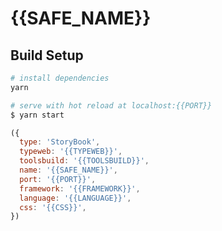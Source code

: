 # {{SAFE_NAME}}

## Build Setup

```bash
# install dependencies
yarn

# serve with hot reload at localhost:{{PORT}}
$ yarn start
```

```js
({
  type: 'StoryBook',
  typeweb: '{{TYPEWEB}}',
  toolsbuild: '{{TOOLSBUILD}}',
  name: '{{SAFE_NAME}}',
  port: '{{PORT}}',
  framework: '{{FRAMEWORK}}',
  language: '{{LANGUAGE}}',
  css: '{{CSS}}',
})
```